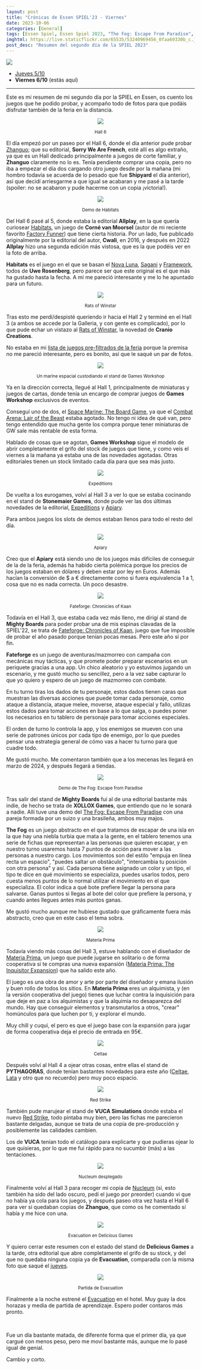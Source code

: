 ```yaml
---
layout: post
title: "Crónicas de Essen SPIEL'23 - Viernes"
date: 2023-10-06
categories: [General]
tags: [Essen Spiel, Essen Spiel 2023, "The Fog: Escape from Paradise", Nucleum, Evacuation, Red Strike, Apiary, Expeditions, Materia Prima, "Fateforge: Chronicles of Kaan", Habitats, Rats of Winstar]
imghtml: https://live.staticflickr.com/65535/53240969456_0faa69330b_c.jpg
post_desc: "Resumen del segundo día de la SPIEL 2023" 
---
```


![](https://live.staticflickr.com/65535/53240969456_0faa69330b_c.jpg)

* [Jueves 5/10]({{site.baseurl}}/2023/10/05/cronicas-essen-spiel-2023-jueves/)
* **Viernes 6/10** (estás aquí)

<hr>

Este es mi resumen de mi segundo día por la SPIEL en Essen, os cuento los
juegos que he podido probar, y acompaño todo de fotos para que podáis disfrutar
también de la feria en la distancia.

<p align="center"><img src="https://live.staticflickr.com/65535/53241333484_2ffa92ca27_b.jpg"></p>
<p align="center"><small>Hall 6</small></p>

El día empezó por un paseo por el Hall 6, donde el día anterior pude probar
[Zhanguo](https://boardgamegeek.com/boardgame/381819/zhanguo-first-empire); que
su editorial, **Sorry We Are French**, esté allí es algo extraño, ya que es un
Hall dedicado principalmente a juegos de corte familiar, y **Zhanguo**
claramente no lo es. Tenía pendiente comprar una copia, pero no iba a empezar
el día dos cargando otro juego desde por la mañana (mi hombro todavía se
acuerda de lo pesado que fue **Shipyard** el día anterior), así que decidí
arriesgarme a que igual se acabaran y me pasé a la tarde (spoiler: no se
acabaron y pude hacerme con un copia ¡victoria!).

<p align="center"><img src="https://live.staticflickr.com/65535/53241264473_ff1075c4eb_b.jpg"></p>
<p align="center"><small>Demo de Habitats</small></p>

Del Hall 6 pasé al 5, donde estaba la editorial **Allplay**, en la que quería
curiosear [Habitats](https://boardgamegeek.com/boardgame/200853/habitats), un
juego de **Corné van Moorsel** (autor de mi reciente favorito [Factory
Funner](https://boardgamegeek.com/boardgame/183284/factory-funner)) que tiene
cierta historia. Por un lado, fue publicado originalmente por la editorial del
autor, **Cwali**, en 2016, y después en 2022 **Allplay** hizo una segunda
edición más vistosa, que es la que podéis ver en la foto de arriba.

**Habitats** es el juego en el que se basan el [Nova
Luna](https://boardgamegeek.com/boardgame/284435/nova-luna),
[Sagani](https://boardgamegeek.com/boardgame/309105/sagani) y 
[Framework](https://boardgamegeek.com/boardgame/353152/framework), todos de
**Uwe Rosenberg**, pero parece ser que este original es el que más ha gustado
hasta la fecha. A mí me pareció interesante y me lo he apuntado para un futuro.

<p align="center"><img src="https://live.staticflickr.com/65535/53240093762_9223770853_b.jpg"></p>
<p align="center"><small>Rats of Winstar</small></p>

Tras esto me perdí/despisté queriendo ir hacia el Hall 2 y terminé en el Hall 3
(a ambos se accede por la Galleria, y con gente es complicado), por lo que pude
echar un vistazo al [Rats of
Winstar](https://boardgamegeek.com/boardgame/387780/rats-wistar), la novedad de
**Cranio Creations**.

No estaba en mi [lista de juegos pre-filtrados de la
feria]({{site.baseurl}}/2023/09/17/bingo-essen-spiel-2023/) porque la premisa
no me pareció interesante, pero es bonito, así que le saqué un par de fotos.

<p align="center"><img src="https://live.staticflickr.com/65535/53241333364_03f415617b_b.jpg"></p>
<p align="center"><small>Un marine espacial custodiando el stand de Games Workshop</small></p>

Ya en la dirección correcta, llegué al Hall 1, principalmente de miniaturas y
juegos de cartas, donde tenía un encargo de comprar juegos de **Games
Workshop** exclusivos de eventos.

Conseguí uno de dos, el [Space Marine: The Board
Game](https://boardgamegeek.com/boardgame/395847/space-marine-board-game), ya
que el [Combat Arena: Lair of the
Beast](https://boardgamegeek.com/boardgame/395644/combat-arena-lair-beast)
estaba agotado. No tengo ni idea de qué van, pero tengo entendido que mucha
gente los compra porque tener miniaturas de GW sale más rentable de esta forma.

Hablado de cosas que se agotan, **Games Workshop** sigue el modelo de abrir
completamente el grifo del stock de juegos que tiene, y como veis el viernes a
la mañana ya estaba una de las novedades agotadas. Otras editoriales tienen un
stock limitado cada día para que sea más justo.

<p align="center"><img src="https://live.staticflickr.com/65535/53241451795_f3534f732c_b.jpg"></p>
<p align="center"><small>Expeditions</small></p>

De vuelta a los eurogames, volví al Hall 3 a ver lo que se estaba cocinando en
el stand de **Stonemaier Games**, donde pude ver las dos últimas novedades de
la editorial, [Expeditions](https://boardgamegeek.com/boardgame/379078/expeditions) y
[Apiary](https://boardgamegeek.com/boardgame/400314/apiary). 

Para ambos juegos los slots de demos estaban llenos para todo el resto del día.

<p align="center"><img src="https://live.staticflickr.com/65535/53240970426_bb6b96247d_b.jpg"></p>
<p align="center"><small>Apiary</small></p>

Creo que el **Apiary** está siendo uno de los juegos más difíciles de conseguir
de la de la feria, además ha habido cierta polémica porque los precios de los
juegos estaban en dólares y deben estar por ley en Euros. Además hacían la
conversión de $ a € directamente como si fuera equivalencia 1 a 1, cosa que no
es nada correcta. Un poco desastre.

<p align="center"><img src="https://live.staticflickr.com/65535/53240093107_ac1e4b6fc3_b.jpg"></p>
<p align="center"><small>Fateforge: Chronicles of Kaan</small></p>

Todavía en el Hall 3, que estaba cada vez más lleno, me dirigí al stand de
**Mighty Boards** para poder probar una de mis espinas clavadas de la SPIEL'22,
se trata de [Fateforge: Chronicles of
Kaan](https://boardgamegeek.com/boardgame/363625/fateforge-chronicles-kaan),
juego que fue imposible de probar el año pasado porque tenían pocas mesas. Pero
este año sí por fin.

**Fateforge** es un juego de aventuras/mazmorreo con campaña con mecánicas
muy tácticas, y que promete poder preparar escenarios en un periquete gracias a
una app. Un chico aleatorio y yo estuvimos jugando un escenario, y me gustó
mucho su sencillez, pero a la vez sabe capturar lo que yo quiero y espero de un
juego de mazmorreo con combate.

En tu turno tiras los dados de tu personaje, estos dados tienen caras que
muestran las diversas acciones que puede tomar cada personaje, como ataque a
distancia, ataque melee, moverse, ataque especial y fallo, utilizas estos dados
para tomar acciones en base a lo que salga, o puedes poner los necesarios en tu
tablero de personaje para tomar acciones especiales.

El orden de turno lo controla la app, y los enemigos se mueven con una serie de
patrones únicos por cada tipo de enemigo, por lo que puedes pensar una
estrategia general de cómo vas a hacer tu turno para que cuadre todo.

Me gustó mucho. Me comentaron también que a los mecenas les llegará en marzo de
2024, y después llegará a tiendas.

<p align="center"><img src="https://live.staticflickr.com/65535/53240093102_74ab78227f_b.jpg"></p>
<p align="center"><small>Demo de The Fog: Escape from Paradise</small></p>

Tras salir del stand de **Mighty Boards** fui al de una editorial bastante más
indie, de hecho se trata de **XOLLOX Games**, que entiendo que no le sonará a
nadie.
Allí tuve una demo del [The Fog: Escape From
Paradise](https://boardgamegeek.com/boardgame/298086/fog-escape-paradise) con
una pareja formada por un suizo y una brasileña, ambos muy majos.

**The Fog** es un juego abstracto en el que tratamos de escapar de una isla en
la que hay una niebla turbia que mata a la gente, en el tablero tenemos una
serie de fichas que representan a las personas que quieren escapar, y en
nuestro turno usaremos hasta 7 puntos de acción para mover a las personas a
nuestro cargo. Los movimientos son del estilo "empuja en línea recta un
espacio", "puedes saltar un obstáculo", "intercambia tu posición con otra
persona" y así. Cada persona tiene asignado un color y un tipo, el tipo te dice
en qué movimiento se especializa, puedes usarlos todos, pero cuesta menos
puntos de lo normal utilizar el movimiento en el que especializa. El color
indica a qué bote prefiere llegar la persona para salvarse. Ganas puntos si
llegas al bote del color que prefiere la persona, y cuando antes llegues antes
más puntos ganas.

Me gustó mucho aunque me hubiese gustado que gráficamente fuera más abstracto,
creo que en este caso el tema sobra.

<p align="center"><img src="https://live.staticflickr.com/65535/53241263298_8b864d3f43_b.jpg"></p>
<p align="center"><small>Materia Prima</small></p>

Todavía viendo más cosas del Hall 3, estuve hablando con el diseñador de
[Materia
Prima](https://boardgamegeek.com/boardgame/265575/materia-prima-alchemists-guild),
un juego que puede jugarse en solitario o de forma 
cooperativa si te compras una nueva expansión ([Materia Prima: The Inquisitor
Expansion](https://boardgamegeek.com/boardgame/300906/materia-prima-inquisition-expansion))
que ha salido este año.

El juego es una obra de amor y arte por parte del diseñador y emana ilusión y
buen rollo de todos los sitios. En **Materia Prima** eres un alquimista, y (en
la versión cooperativa del juego) tienes que luchar contra la inquisición para
que deje en paz a los alquimistas y que la alquimia no desaparezca del
mundo. Hay que conseguir elementos y transmutarlos a otros, "crear" homúnculos
para que luchen por ti, y explorar el mundo.

Muy chill y cuqui, el pero es que el juego base con la expansión para jugar de
forma cooperativa deja el precio de entrada en 95€.

<p align="center"><img src="https://live.staticflickr.com/65535/53241263273_6ee7d2ae1b_b.jpg"></p>
<p align="center"><small>Celtae</small></p>

Después volví al Hall 4 a ojear otras cosas, entre ellas el stand de
**PYTHAGORAS**, donde tenían bastantes novedades para este año ([Celtae](https://boardgamegeek.com/boardgame/374200/celtae),
[Lata](https://boardgamegeek.com/boardgame/374201/lata) y otro que no recuerdo) pero muy poco espacio.

<p align="center"><img src="https://live.staticflickr.com/65535/53240969196_e959c1e1f0_b.jpg"></p>
<p align="center"><small>Red Strike</small></p>

También pude marujear el stand de **VUCA Simulations** donde estaba el nuevo
[Red Strike](https://boardgamegeek.com/boardgame/252362/red-strike), todo
pintaba muy bien, pero las fichas me parecieron bastante delgadas, aunque se
trata de una copia de pre-producción y posiblemente las calidades cambien.

Los de **VUCA** tenían todo el catálogo para explicarte y que pudieras ojear lo
que quisieras, por lo que me fui rápido para no sucumbir (más) a las
tentaciones.

<p align="center"><img src="https://live.staticflickr.com/65535/53240092582_6ca19255b5_b.jpg"></p>
<p align="center"><small>Nucleum desplegado</small></p>

Finalmente volví al Hall 3 para recoger mi copia de
[Nucleum](https://boardgamegeek.com/boardgame/396790/nucleum) (sí, esto también
ha sido del lado oscuro, pedí el juego por preorder) cuando vi que no había ya
cola para los juegos, y después paseo otra vez hasta el Hall 6 para ver si
quedaban copias de **Zhanguo**, que como os he comentado sí había y me hice con
una.

<p align="center"><img src="https://live.staticflickr.com/65535/53240121967_a9eec1295f_b.jpg"></p>
<p align="center"><small>Evacuation en Delicious Games</small></p>

Y quiero cerrar este resumen con el estado del stand de **Delicious Games** a
la tarde, otra editorial que abre completamente el grifo de su stock, y del que
no quedaba ninguna copia ya de **Evacuation**, comparadla con la misma foto que
saqué el [jueves]({{site.baseurl}}2023/10/05/cronicas-essen-spiel-2023-jueves/).


<p align="center"><img src="https://cf.geekdo-images.com/QQcwdZcrWCv1XXWpVvaoYg__imagepage/img/JCYxI5Xf7wVhi9tx7W3KniMCcm4=/fit-in/900x600/filters:no_upscale():strip_icc()/pic7774925.jpg"></p>
<p align="center"><small>Partida de Evacuation</small></p>

Finalmente a la noche estrené el
[Evacuation](https://boardgamegeek.com/boardgame/382843/evacuation) en el
hotel. Muy guay la dos horazas y media de partida de aprendizaje. Espero poder
contaros más pronto.

<br>

Fue un día bastante matada, de diferente forma que el primer día, ya que cargué
con menos peso, pero me moví bastante más, aunque me lo pasé igual de genial.

Cambio y corto.

